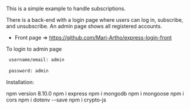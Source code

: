 This is a simple example to handle subscriptions.

There is a back-end with a login page where users can log in, subscribe, and unsubscribe. An admin page shows all registered accounts.

* Front page => https://github.com/Mari-Artho/express-login-front

To login to admin page

```sh
 username/email: admin
 
 password: admin
```

Installation:

npm version 8.10.0
npm i express
npm i mongodb
npm i mongoose
npm i cors
npm i dotenv --save
npm i crypto-js

```
